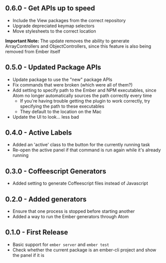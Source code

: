 ## 0.6.0 - Get APIs up to speed
* Include the View packages from the correct repository
* Upgrade depreciated keymap selectors
* Move stylesheets to the correct location

**Important Note:** The update removes the ability to generate ArrayControllers and ObjectControllers, since this feature is also being removed from Ember itself

## 0.5.0 - Updated Package APIs
* Update package to use the "new" package APIs
* Fix commands that were broken (which were all of them?)
* Add setting to specify path to the Ember and NPM executables, since Atom no longer automatically sources the path correctly every time
    * If you're having trouble getting the plugin to work correctly, try specifying the path to these executables
    * They default to the location on the Mac
* Update the UI to look... less bad

## 0.4.0 - Active Labels
* Added an 'active' class to the button for the currently running task
* Re-open the active panel if that command is run again while it's already
  running

## 0.3.0 - Coffeescript Generators
* Added setting to generate Coffeescript files instead of Javascript

## 0.2.0 - Added generators
* Ensure that one process is stopped before starting another
* Added a way to run the Ember generators through Atom

## 0.1.0 - First Release
* Basic support for `ember server` and `ember test`
* Check whether the current package is an ember-cli project and show the panel
  if it is
